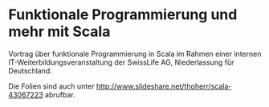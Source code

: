 Funktionale Programmierung und mehr mit Scala
=============================================

Vortrag über funktionale Programmierung in Scala im Rahmen einer internen IT-Weiterbildungsveranstaltung der SwissLife AG, Niederlassung für Deutschland.

Die Folien sind auch unter http://www.slideshare.net/thoherr/scala-43067223 abrufbar.

